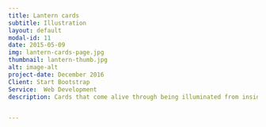 ```yaml
---
title: Lantern cards
subtitle: Illustration
layout: default
modal-id: 11
date: 2015-05-09
img: lantern-cards-page.jpg
thumbnail: lantern-thumb.jpg
alt: image-alt
project-date: December 2016
Client: Start Bootstrap
Service:  Web Development
description: Cards that come alive through being illuminated from inside, shining out through the image. Sold through Toto Design Collective and Harriets House


---
```

